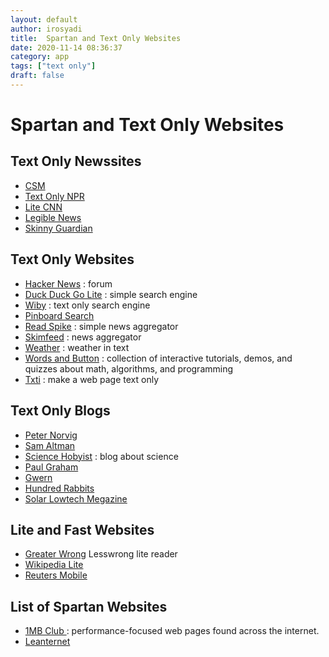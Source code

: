 ```yaml
---
layout: default
author: irosyadi
title:  Spartan and Text Only Websites
date: 2020-11-14 08:36:37
category: app
tags: ["text only"]
draft: false
---
```


# Spartan and Text Only Websites

## Text Only Newssites
- [CSM](https://www.csmonitor.com/layout/set/text/textedition)
- [Text Only NPR](https://text.npr.org/)
- [Lite CNN](https://lite.cnn.com/en)
- [Legible News](https://legiblenews.com/)
- [Skinny Guardian](https://www.skinnyguardian.xyz/)

## Text Only Websites
- [Hacker News](https://news.ycombinator.com/news) : forum
- [Duck Duck Go Lite](https://duckduckgo.com/lite/) : simple search engine
- [Wiby](https://wiby.me/) : text only search engine
- [Pinboard Search](https://pinboard.in/search/)
- [Read Spike](https://readspike.com/) : simple news aggregator
- [Skimfeed](https://skimfeed.com/) : news aggregator
- [Weather](https://wttr.in/) : weather in text
- [Words and Button](https://wordsandbuttons.online/) : collection of interactive tutorials, demos, and quizzes about math, algorithms, and programming
- [Txti](https://txti.es/) : make a web page text only

## Text Only Blogs
- [Peter Norvig](https://norvig.com/)
- [Sam Altman](https://blog.samaltman.com/)
- [Science Hobyist](https://amasci.com/) : blog about science
- [Paul Graham](https://paulgraham.com/articles.html)
- [Gwern](https://www.gwern.net/)
- [Hundred Rabbits](https://100r.co/site/home.html)
- [Solar Lowtech Megazine](https://solar.lowtechmagazine.com/)

## Lite and Fast Websites
- [Greater Wrong](https://www.greaterwrong.com/) Lesswrong lite reader
- [Wikipedia Lite](https://en.m.wikipedia.org/wiki/Main_Page)
- [Reuters Mobile](https://mobile.reuters.com/)

## List of Spartan Websites
- [1MB Club ](https://1mb.club/) : performance-focused web pages found across the internet.
- [Leanternet](https://www.leanternet.com/)
